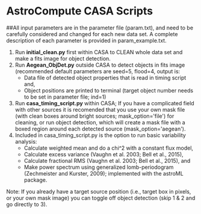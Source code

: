 # AstroCompute CASA Scripts
##All input parameters are in the parameter file (param.txt), and need to be carefully considered and changed for each new data set. A complete description of each parameter is provided in param_example.txt.

1. Run **initial_clean.py** first within CASA to CLEAN whole data set and make a fits image for object detection.
2. Run **Aegean_ObjDet.py** outside CASA to detect objects in fits image (recommended default parameters are seed=5, flood=4, output is:
   * Data file of detected object properties that is read in timing script and,
   * Object positions are printed to terminal (target object number needs to be set in parameter file; ind=1)
3. Run **casa_timing_script.py** within CASA; If you have a complicated field with other sources it is recomended that you use your own mask file (with clean boxes around bright sources; mask_option='file') for cleaning, or run object detection, which will create a mask file with a boxed region around each detected source (mask_option='aegean').
4. Included in casa_timing_script.py is the option to run basic variability analysis:
    * Calculate weighted mean and do a chi^2 with a constant flux model,
    * Calculate excess variance (Vaughn et al. 2003; Bell et al., 2015),
    * Calculate fractional RMS (Vaughn et al. 2003; Bell et al., 2015), and
    * Make power spectrum using generalized lomb-periodogram (Zechmeister and Kurster, 2009); implemented with
       the astroML package.

Note: If you already have a target source position (i.e., target box in pixels, or your own mask image) you can toggle off object detection (skip 1 & 2 and go directly to 3).
